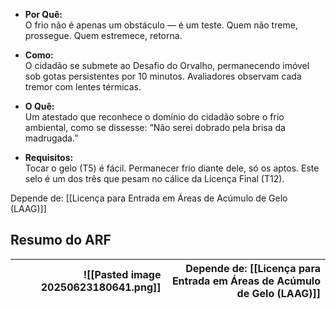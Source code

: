- **Por Quê:**  
    O frio não é apenas um obstáculo — é um teste. Quem não treme, prossegue. Quem estremece, retorna.
    
- **Como:**  
    O cidadão se submete ao Desafio do Orvalho, permanecendo imóvel sob gotas persistentes por 10 minutos. Avaliadores observam cada tremor com lentes térmicas.
    
- **O Quê:**  
    Um atestado que reconhece o domínio do cidadão sobre o frio ambiental, como se dissesse: “Não serei dobrado pela brisa da madrugada.”
    
- **Requisitos:**  
    Tocar o gelo (T5) é fácil. Permanecer frio diante dele, só os aptos. Este selo é um dos três que pesam no cálice da Licença Final (T12).

Depende de: [[Licença para Entrada em Áreas de Acúmulo de Gelo (LAAG)]]


## Resumo do ARF


| ![[Pasted image 20250623180641.png]] | Depende de: [[Licença para Entrada em Áreas de Acúmulo de Gelo (LAAG)]] |
| -----------------------------------: | ----------------------------------------------------------------------: |


